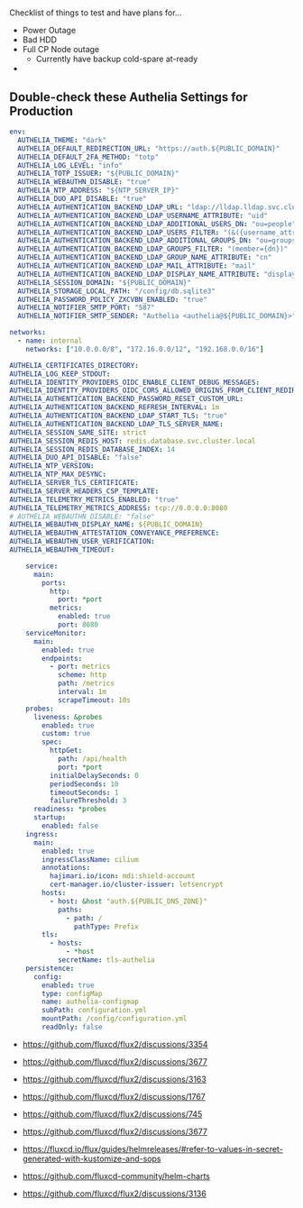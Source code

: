 #

Checklist of things to test and have plans for...

* Power Outage
* Bad HDD
* Full CP Node outage
  * Currently have backup cold-spare at-ready
*


## Double-check these Authelia Settings for Production

```yaml
env:
  AUTHELIA_THEME: "dark"
  AUTHELIA_DEFAULT_REDIRECTION_URL: "https://auth.${PUBLIC_DOMAIN}"
  AUTHELIA_DEFAULT_2FA_METHOD: "totp"
  AUTHELIA_LOG_LEVEL: "info"
  AUTHELIA_TOTP_ISSUER: "${PUBLIC_DOMAIN}"
  AUTHELIA_WEBAUTHN_DISABLE: "true"
  AUTHELIA_NTP_ADDRESS: "${NTP_SERVER_IP}"
  AUTHELIA_DUO_API_DISABLE: "true"
  AUTHELIA_AUTHENTICATION_BACKEND_LDAP_URL: "ldap://lldap.lldap.svc.cluster.local:389"
  AUTHELIA_AUTHENTICATION_BACKEND_LDAP_USERNAME_ATTRIBUTE: "uid"
  AUTHELIA_AUTHENTICATION_BACKEND_LDAP_ADDITIONAL_USERS_DN: "ou=people"
  AUTHELIA_AUTHENTICATION_BACKEND_LDAP_USERS_FILTER: "(&({username_attribute}={input})(objectClass=person))"
  AUTHELIA_AUTHENTICATION_BACKEND_LDAP_ADDITIONAL_GROUPS_DN: "ou=groups"
  AUTHELIA_AUTHENTICATION_BACKEND_LDAP_GROUPS_FILTER: "(member={dn})"
  AUTHELIA_AUTHENTICATION_BACKEND_LDAP_GROUP_NAME_ATTRIBUTE: "cn"
  AUTHELIA_AUTHENTICATION_BACKEND_LDAP_MAIL_ATTRIBUTE: "mail"
  AUTHELIA_AUTHENTICATION_BACKEND_LDAP_DISPLAY_NAME_ATTRIBUTE: "displayName"
  AUTHELIA_SESSION_DOMAIN: "${PUBLIC_DOMAIN}"
  AUTHELIA_STORAGE_LOCAL_PATH: "/config/db.sqlite3"
  AUTHELIA_PASSWORD_POLICY_ZXCVBN_ENABLED: "true"
  AUTHELIA_NOTIFIER_SMTP_PORT: "587"
  AUTHELIA_NOTIFIER_SMTP_SENDER: "Authelia <authelia@${PUBLIC_DOMAIN}>"

networks:
  - name: internal
    networks: ["10.0.0.0/8", "172.16.0.0/12", "192.168.0.0/16"]
```

```yaml
AUTHELIA_CERTIFICATES_DIRECTORY:
AUTHELIA_LOG_KEEP_STDOUT:
AUTHELIA_IDENTITY_PROVIDERS_OIDC_ENABLE_CLIENT_DEBUG_MESSAGES:
AUTHELIA_IDENTITY_PROVIDERS_OIDC_CORS_ALLOWED_ORIGINS_FROM_CLIENT_REDIRECT_URIS:
AUTHELIA_AUTHENTICATION_BACKEND_PASSWORD_RESET_CUSTOM_URL:
AUTHELIA_AUTHENTICATION_BACKEND_REFRESH_INTERVAL: 1m
AUTHELIA_AUTHENTICATION_BACKEND_LDAP_START_TLS: "true"
AUTHELIA_AUTHENTICATION_BACKEND_LDAP_TLS_SERVER_NAME:
AUTHELIA_SESSION_SAME_SITE: strict
AUTHELIA_SESSION_REDIS_HOST: redis.database.svc.cluster.local
AUTHELIA_SESSION_REDIS_DATABASE_INDEX: 14
AUTHELIA_DUO_API_DISABLE: "false"
AUTHELIA_NTP_VERSION:
AUTHELIA_NTP_MAX_DESYNC:
AUTHELIA_SERVER_TLS_CERTIFICATE:
AUTHELIA_SERVER_HEADERS_CSP_TEMPLATE:
AUTHELIA_TELEMETRY_METRICS_ENABLED: "true"
AUTHELIA_TELEMETRY_METRICS_ADDRESS: tcp://0.0.0.0:8080
# AUTHELIA_WEBAUTHN_DISABLE: "false"
AUTHELIA_WEBAUTHN_DISPLAY_NAME: ${PUBLIC_DOMAIN}
AUTHELIA_WEBAUTHN_ATTESTATION_CONVEYANCE_PREFERENCE:
AUTHELIA_WEBAUTHN_USER_VERIFICATION:
AUTHELIA_WEBAUTHN_TIMEOUT:
```

```yaml
    service:
      main:
        ports:
          http:
            port: *port
          metrics:
            enabled: true
            port: 8080
    serviceMonitor:
      main:
        enabled: true
        endpoints:
          - port: metrics
            scheme: http
            path: /metrics
            interval: 1m
            scrapeTimeout: 10s
    probes:
      liveness: &probes
        enabled: true
        custom: true
        spec:
          httpGet:
            path: /api/health
            port: *port
          initialDelaySeconds: 0
          periodSeconds: 10
          timeoutSeconds: 1
          failureThreshold: 3
      readiness: *probes
      startup:
        enabled: false
    ingress:
      main:
        enabled: true
        ingressClassName: cilium
        annotations:
          hajimari.io/icon: mdi:shield-account
          cert-manager.io/cluster-issuer: letsencrypt
        hosts:
          - host: &host "auth.${PUBLIC_DNS_ZONE}"
            paths:
              - path: /
                pathType: Prefix
        tls:
          - hosts:
              - *host
            secretName: tls-authelia
    persistence:
      config:
        enabled: true
        type: configMap
        name: authelia-configmap
        subPath: configuration.yml
        mountPath: /config/configuration.yml
        readOnly: false
```


* https://github.com/fluxcd/flux2/discussions/3354
* https://github.com/fluxcd/flux2/discussions/3677
* https://github.com/fluxcd/flux2/discussions/3163
* https://github.com/fluxcd/flux2/discussions/1767
* https://github.com/fluxcd/flux2/discussions/745
* https://github.com/fluxcd/flux2/discussions/3677

* https://fluxcd.io/flux/guides/helmreleases/#refer-to-values-in-secret-generated-with-kustomize-and-sops
* https://github.com/fluxcd-community/helm-charts
* https://github.com/fluxcd/flux2/discussions/3136
